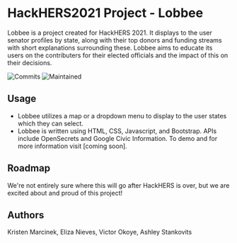 # HackHERS2021 Project - Lobbee

Lobbee is a project created for HackHERS 2021. It displays to the user senator profiles by state, along with their top donors and funding streams with short explanations surrounding these. Lobbee aims to educate its users on the contributers for their elected officials and the impact of this on their decisions.

![Commits](https://img.shields.io/github/last-commit/dragonhaert/HackHERS2021/main)
![Maintained](https://img.shields.io/maintenance/yes/2021)

## Usage

* Lobbee utilizes a map or a dropdown menu to display to the user states which they can select.
* Lobbee is written using HTML, CSS, Javascript, and Bootstrap. APIs include OpenSecrets and Google Civic Information. To demo and for more information visit [coming soon].

## Roadmap

We're not entirely sure where this will go after HackHERS is over, but we are excited about and proud of this project!

## Authors

Kristen Marcinek, Eliza Nieves, Victor Okoye, Ashley Stankovits
